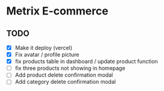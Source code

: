 # Metrix E-commerce

## TODO

- [x] Make it deploy (vercel)
- [x] Fix avatar / profile picture
- [x] fix products table in dashboard / update product function
- [ ] fix three products not showing in homepage
- [ ] Add product delete confirmation modal
- [ ] Add category delete confirmation modal
